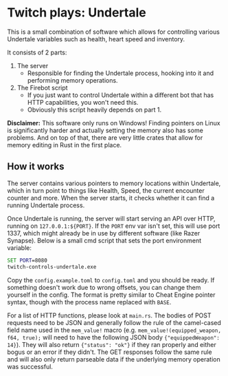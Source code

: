 # Twitch plays: Undertale

This is a small combination of software which allows for controlling various Undertale variables such as health, heart speed and inventory.

It consists of 2 parts:

1. The server
    * Responsible for finding the Undertale process, hooking into it and performing memory operations.
2. The Firebot script
    * If you just want to control Undertale within a different bot that has HTTP capabilities, you won't need this.
    * Obviously this script heavily depends on part 1.

**Disclaimer:** This software only runs on Windows! Finding pointers on Linux is significantly harder and actually setting the memory also has some problems. And on top of that, there are very little crates that allow for memory editing in Rust in the first place.

## How it works

The server contains various pointers to memory locations within Undertale, which in turn point to things like Health, Speed, the current encounter counter and more. When the server starts, it checks whether it can find a running Undertale process.

Once Undertale is running, the server will start serving an API over HTTP, running on `127.0.0.1:${PORT}`. If the `PORT` env var isn't set, this will use port 1337, which might already be in use by different software (like Razer Synapse). Below is a small cmd script that sets the port environment variable:

```bat
SET PORT=8080
twitch-controls-undertale.exe
```

Copy the `config.example.toml` to `config.toml` and you should be ready. If something doesn't work due to wrong offsets, you can change them yourself in the config. The format is pretty similar to Cheat Engine pointer syntax, though with the process name replaced with `BASE`.

For a list of HTTP functions, please look at `main.rs`. The bodies of POST requests need to be JSON and generally follow the rule of the camel-cased field name used in the `mem_value!` macro (e.g. `mem_value!(equipped_weapon, f64, true);` will need to have the following JSON body `{"equippedWeapon": 14}`). They will also return `{"status": "ok"}` if they ran properly and either bogus or an error if they didn't. The GET responses follow the same rule and will also only return parseable data if the underlying memory operation was successful.
